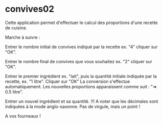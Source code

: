 # convives02
Cette application permet d'effectuer le calcul des proportions d'une recette de cuisine.

Marche à suivre :

Entrer le nombre initial de convives indiqué par la recette ex. "4" cliquer sur "OK".

Entrer le nombre final de convives que vous souhaitez ex. "2" cliquer sur "OK".

Entrer le premier ingrédient ex. "lait", puis la quantité initiale indiquée par la recette, ex. "1 litre". 
Cliquer sur "OK" La conversion s'effectue automatiquement. Les nouvelles proportions apparaissent comme suit : "=> 0.5 litre".

Entrer un nouvel ingrédient et sa quantité. !!! A noter que les décimales sont indiquées à la mode anglo-saxonne. Pas de virgule, mais un point !

A vos fourneaux !

